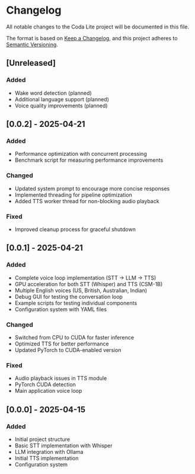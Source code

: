 # Changelog

All notable changes to the Coda Lite project will be documented in this file.

The format is based on [Keep a Changelog](https://keepachangelog.com/en/1.0.0/),
and this project adheres to [Semantic Versioning](https://semver.org/spec/v2.0.0.html).

## [Unreleased]

### Added
- Wake word detection (planned)
- Additional language support (planned)
- Voice quality improvements (planned)

## [0.0.2] - 2025-04-21

### Added
- Performance optimization with concurrent processing
- Benchmark script for measuring performance improvements

### Changed
- Updated system prompt to encourage more concise responses
- Implemented threading for pipeline optimization
- Added TTS worker thread for non-blocking audio playback

### Fixed
- Improved cleanup process for graceful shutdown

## [0.0.1] - 2025-04-21

### Added
- Complete voice loop implementation (STT → LLM → TTS)
- GPU acceleration for both STT (Whisper) and TTS (CSM-1B)
- Multiple English voices (US, British, Australian, Indian)
- Debug GUI for testing the conversation loop
- Example scripts for testing individual components
- Configuration system with YAML files

### Changed
- Switched from CPU to CUDA for faster inference
- Optimized TTS for better performance
- Updated PyTorch to CUDA-enabled version

### Fixed
- Audio playback issues in TTS module
- PyTorch CUDA detection
- Main application voice loop

## [0.0.0] - 2025-04-15

### Added
- Initial project structure
- Basic STT implementation with Whisper
- LLM integration with Ollama
- Initial TTS implementation
- Configuration system

